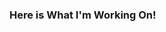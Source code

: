 ### Here is What I'm Working On!

<!--
**Aydayll/aydayll** is a ✨ _special_ ✨ repository because its `README.md` (this file) appears on your GitHub profile.

Here are some ideas to get you started:

- 🔭 I’m currently working on React.js
- 🌱 I’m currently learning React.js, Redux and JQuery
- 👯 I’m looking to collaborate on HTML/CSS/SCSS, React.js
- 🤔 I’m looking for help with Node.js, Vue.Js
- 💬 Ask me about Anything
- 📫 How to reach me:Telegram:@floraisonaa, Instagram:@aydayll, Email:makenovaay23@gmail.com
- ⚡ Fun fact: I'm baking pies and go swimming

